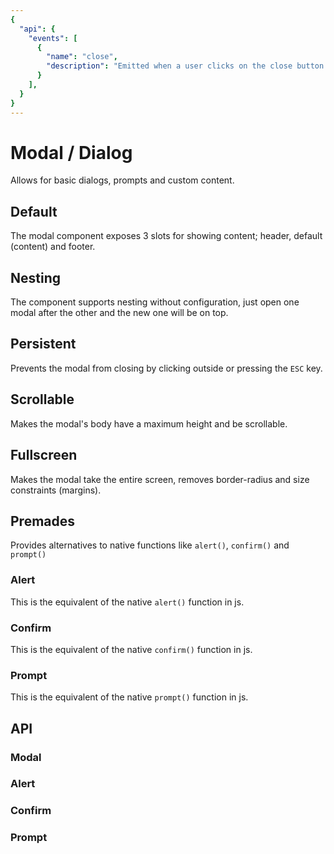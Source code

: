 ```yaml
---
{
  "api": {
    "events": [
      {
        "name": "close",
        "description": "Emitted when a user clicks on the close button or presses the Escape key."
      }
    ],
  }
}
---
```


# Modal / Dialog

Allows for basic dialogs, prompts and custom content.

## Default

The modal component exposes 3 slots for showing content; header, default (content) and footer.

<Example>
  <component is="examples-KonModal-default" />
  <template v-slot:snippet>
  
  <<< @/.vuepress/components/examples/KonModal/default.vue
  
  </template>
</Example>

## Nesting

The component supports nesting without configuration, just open one modal after the other and the new one will be on top.

<Example>
  <component is="examples-KonModal-nesting" />
  <template v-slot:snippet>
  
  <<< @/.vuepress/components/examples/KonModal/nesting.vue
  
  </template>
</Example>
 
## Persistent

 Prevents the modal from closing by clicking outside or pressing the `ESC` key.

<Example>
  <component is="examples-KonModal-persistent" />
  <template v-slot:snippet>
  
  <<< @/.vuepress/components/examples/KonModal/persistent.vue
  
  </template>
</Example>

## Scrollable

Makes the modal's body have a maximum height and be scrollable.

<Example>
  <component is="examples-KonModal-scrollable" />
  <template v-slot:snippet>
  
  <<< @/.vuepress/components/examples/KonModal/scrollable.vue
  
  </template>
</Example>

## Fullscreen

Makes the modal take the entire screen, removes border-radius and size constraints (margins).

<Example>
  <component is="examples-KonModal-fullscreen" />
  <template v-slot:snippet>
  
  <<< @/.vuepress/components/examples/KonModal/fullscreen.vue
  
  </template>
</Example>

## Premades

Provides alternatives to native functions like `alert()`, `confirm()` and `prompt()`

### Alert

This is the equivalent of the native `alert()` function in js.

<Example>
  <component is="examples-KonModal-alert" />
  <template v-slot:snippet>
  
  <<< @/.vuepress/components/examples/KonModal/alert.vue
  
  </template>
</Example>

### Confirm

This is the equivalent of the native `confirm()` function in js.

<Example>
  <component is="examples-KonModal-confirm" />
  <template v-slot:snippet>
  
  <<< @/.vuepress/components/examples/KonModal/confirm.vue
  
  </template>
</Example>

### Prompt

This is the equivalent of the native `prompt()` function in js.

<Example>
  <component is="examples-KonModal-prompt" />
  <template v-slot:snippet>
  
  <<< @/.vuepress/components/examples/KonModal/prompt.vue
  
  </template>
</Example>

## API

### Modal

<API component="KonModal" />

### Alert

<API component="KonAlert" />

### Confirm

<API component="KonConfirm" />

### Prompt

<API component="KonPrompt" />
